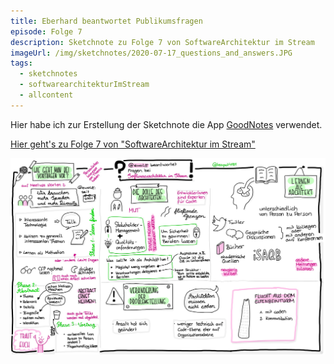 ```yaml
---
title: Eberhard beantwortet Publikumsfragen
episode: Folge 7
description: Sketchnote zu Folge 7 von SoftwareArchitektur im Stream
imageUrl: /img/sketchnotes/2020-07-17_questions_and_answers.JPG
tags:
  - sketchnotes
  - softwarearchitekturImStream
  - allcontent
---
```


Hier habe ich zur Erstellung der Sketchnote die App [GoodNotes](https://www.goodnotes.com/) verwendet.

[Hier geht's zu Folge 7 von "SoftwareArchitektur im Stream"](https://software-architektur.tv/folge7.html)

![Sketchnote zu Folge 7](/img/sketchnotes/2020-07-17_questions_and_answers.JPG)

